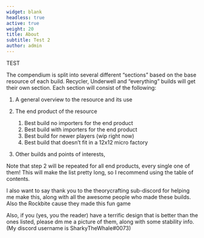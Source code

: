 ```yaml
---
widget: blank
headless: true
active: true
weight: 20
title: About
subtitle: Test 2
author: admin
---
```

TEST

The compendium is split into several different “sections” based on the base resource of each build. Recycler, Underwell and “everything” builds will get their own section. Each section will consist of the following:

1. A general overview to the resource and its use
2. The end product of the resource

   1. Best build no importers for the end product
   2. Best build with importers for the end product
   3. Best build for newer players (wip right now)
   4. Best build that doesn’t fit in a 12x12 micro factory
3. Other builds and points of interests, 

Note that step 2 will be repeated for all end products, every single one of them! This will make the list pretty long, so I recommend using the table of contents. 

I also want to say thank you to the theorycrafting sub-discord for helping me make this, along with all the awesome people who made these builds. Also the Rockbite cause they made this fun game

Also, if you (yes, you the reader) have a terrific design that is better than the ones listed, please dm me a picture of them, along with some stability info. (My discord username is SharkyTheWhale#0073)